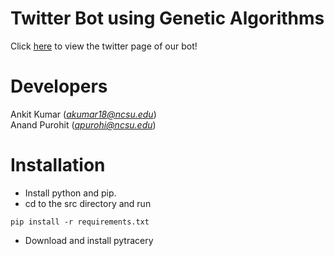 # Twitter Bot using Genetic Algorithms
Click [here](https://twitter.com/Botty_McBot) to view the twitter page of our bot!

# Developers
Ankit Kumar (*akumar18@ncsu.edu*)<br>
Anand Purohit (*apurohi@ncsu.edu*)

# Installation
 - Install python and pip.
 - cd to the src directory and run
```
pip install -r requirements.txt
```
 - Download and install pytracery
